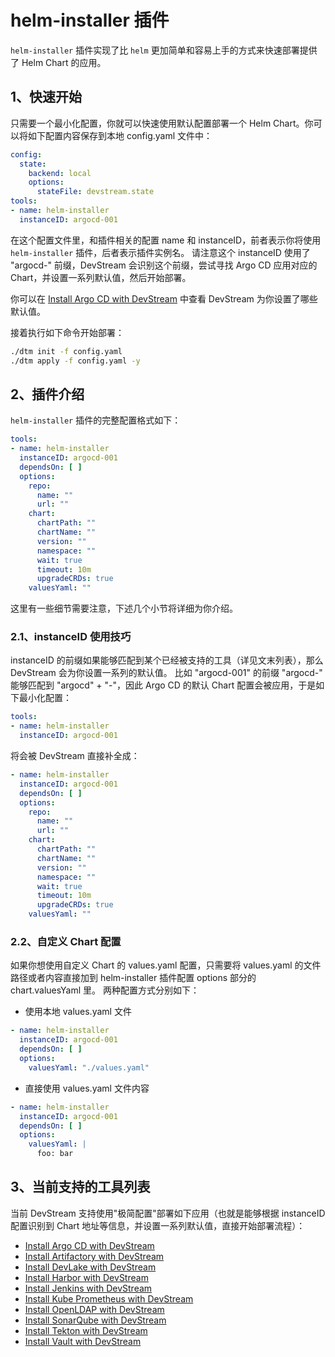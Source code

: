 # helm-installer 插件

`helm-installer` 插件实现了比 `helm` 更加简单和容易上手的方式来快速部署提供了 Helm Chart 的应用。

## 1、快速开始

只需要一个最小化配置，你就可以快速使用默认配置部署一个 Helm Chart。你可以将如下配置内容保存到本地 config.yaml 文件中：

```yaml
config:
  state:
    backend: local
    options:
      stateFile: devstream.state
tools:
- name: helm-installer
  instanceID: argocd-001
```

在这个配置文件里，和插件相关的配置 name 和 instanceID，前者表示你将使用 `helm-installer` 插件，后者表示插件实例名。
请注意这个 instanceID 使用了 "argocd-" 前缀，DevStream 会识别这个前缀，尝试寻找 Argo CD 应用对应的 Chart，并设置一系列默认值，然后开始部署。

你可以在 [Install Argo CD with DevStream](./argocd.zh.md) 中查看 DevStream 为你设置了哪些默认值。

接着执行如下命令开始部署：

```sh
./dtm init -f config.yaml
./dtm apply -f config.yaml -y
```

## 2、插件介绍

`helm-installer` 插件的完整配置格式如下：

```yaml
tools:
- name: helm-installer
  instanceID: argocd-001
  dependsOn: [ ]
  options:
    repo:
      name: ""
      url: ""
    chart:
      chartPath: ""
      chartName: ""
      version: ""
      namespace: ""
      wait: true
      timeout: 10m
      upgradeCRDs: true
    valuesYaml: ""
```

这里有一些细节需要注意，下述几个小节将详细为你介绍。

### 2.1、instanceID 使用技巧

instanceID 的前缀如果能够匹配到某个已经被支持的工具（详见文末列表），那么 DevStream 会为你设置一系列的默认值。
比如 "argocd-001" 的前缀 "argocd-" 能够匹配到 "argocd" + "-"，因此 Argo CD 的默认 Chart 配置会被应用，于是如下最小化配置：

```yaml
tools:
- name: helm-installer
  instanceID: argocd-001
```

将会被 DevStream 直接补全成：

```yaml
- name: helm-installer
  instanceID: argocd-001
  dependsOn: [ ]
  options:
    repo:
      name: ""
      url: ""
    chart:
      chartPath: ""
      chartName: ""
      version: ""
      namespace: ""
      wait: true
      timeout: 10m
      upgradeCRDs: true
    valuesYaml: ""
```

### 2.2、自定义 Chart 配置

如果你想使用自定义 Chart 的 values.yaml 配置，只需要将 values.yaml 的文件路径或者内容直接加到 helm-installer 插件配置 options 部分的 chart.valuesYaml 里。
两种配置方式分别如下：

- 使用本地 values.yaml 文件

```yaml
- name: helm-installer
  instanceID: argocd-001
  dependsOn: [ ]
  options:
    valuesYaml: "./values.yaml"
```

- 直接使用 values.yaml 文件内容

```yaml
- name: helm-installer
  instanceID: argocd-001
  dependsOn: [ ]
  options:
    valuesYaml: |
      foo: bar
```

## 3、当前支持的工具列表

当前 DevStream 支持使用"极简配置"部署如下应用（也就是能够根据 instanceID 配置识别到 Chart 地址等信息，并设置一系列默认值，直接开始部署流程）：

- [Install Argo CD with DevStream](./argocd.zh.md)
- [Install Artifactory with DevStream](./artifactory.zh.md)
- [Install DevLake with DevStream](./devlake.zh.md)
- [Install Harbor with DevStream](./harbor.zh.md)
- [Install Jenkins with DevStream](./jenkins.zh.md)
- [Install Kube Prometheus with DevStream](./kube-prometheus.zh.md)
- [Install OpenLDAP with DevStream](./openldap.zh.md)
- [Install SonarQube with DevStream](./sonarqube.zh.md)
- [Install Tekton with DevStream](./tekton.zh.md)
- [Install Vault with DevStream](./vault.zh.md)
